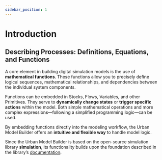 ```yaml
---
sidebar_position: 1
---
```


# Introduction

## Describing Processes: Definitions, Equations, and Functions

A core element in building digital simulation models is the use of **mathematical functions**. These functions allow you to precisely define logical sequences, mathematical relationships, and dependencies between the individual system components.  

Functions can be embedded in Stocks, Flows, Variables, and other Primitives. They serve to **dynamically change states** or **trigger specific actions** within the model. Both simple mathematical operations and more complex expressions—following a simplified programming logic—can be used.  

By embedding functions directly into the modeling workflow, the Urban Model Builder offers an **intuitive and flexible way** to handle model logic.  

Since the Urban Model Builder is based on the open-source simulation library **simulation**, its functionality builds upon the foundation described in the library’s [documentation](https://insightmaker.com/help).
